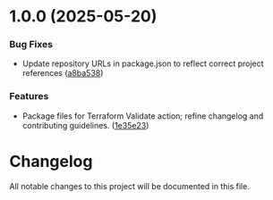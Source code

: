 # 1.0.0 (2025-05-20)


### Bug Fixes

* Update repository URLs in package.json to reflect correct project references ([a8ba538](https://github.com/subhamay-bhattacharyya-gha/tf-validate-action/commit/a8ba538707cd1b756964ed1b8a156f1921fb682f))


### Features

* Package files for Terraform Validate action; refine changelog and contributing guidelines. ([1e35e23](https://github.com/subhamay-bhattacharyya-gha/tf-validate-action/commit/1e35e23044be7befe83c2f06e7198693a3e7d143))

# Changelog

All notable changes to this project will be documented in this file.
